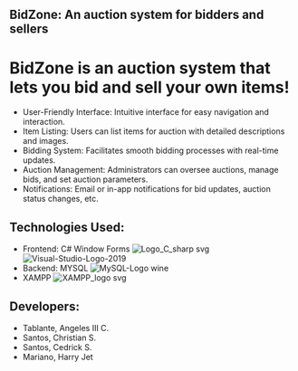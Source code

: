 **BidZone: An auction system for bidders and sellers**
---
# BidZone is an auction system that lets you bid and sell your own items!

- User-Friendly Interface: Intuitive interface for easy navigation and interaction.
- Item Listing: Users can list items for auction with detailed descriptions and images.
- Bidding System: Facilitates smooth bidding processes with real-time updates.
- Auction Management: Administrators can oversee auctions, manage bids, and set auction parameters.
- Notifications: Email or in-app notifications for bid updates, auction status changes, etc.

## Technologies Used:
- Frontend: C# Window Forms
  ![Logo_C_sharp svg](https://github.com/angeles3rdy/app-dev/assets/120288381/2df8407b-a558-4db4-ac62-87a53130e103)![Visual-Studio-Logo-2019](https://github.com/angeles3rdy/app-dev/assets/120288381/a147c4bc-32f7-42c5-b551-b98ca3d602d3)
- Backend: MYSQL
  ![MySQL-Logo wine](https://github.com/angeles3rdy/app-dev/assets/120288381/ca9f870e-4b55-402f-a3ec-31e82284b923)
- XAMPP
  ![XAMPP_logo svg](https://github.com/angeles3rdy/app-dev/assets/120288381/22cfc091-c50c-4bc4-82b9-dfe027ad50d0)

## Developers:
- Tablante, Angeles III C.
- Santos, Christian S.
- Santos, Cedrick S.
- Mariano, Harry Jet
